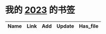 # 我的 [2023](https://github.com/lesnolie/2023/issues/5) 的书签

| Name | Link | Add | Update | Has_file | 
 | ---- | ---- | ---- | ---- | ---- |
